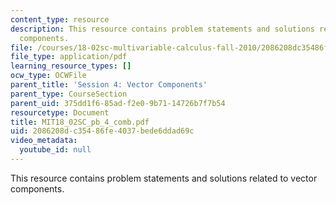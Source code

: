 ```yaml
---
content_type: resource
description: This resource contains problem statements and solutions related to vector
  components.
file: /courses/18-02sc-multivariable-calculus-fall-2010/2086208dc35486fe4037bede6ddad69c_MIT18_02SC_pb_4_comb.pdf
file_type: application/pdf
learning_resource_types: []
ocw_type: OCWFile
parent_title: 'Session 4: Vector Components'
parent_type: CourseSection
parent_uid: 375dd1f6-85ad-f2e0-9b71-14726b7f7b54
resourcetype: Document
title: MIT18_02SC_pb_4_comb.pdf
uid: 2086208d-c354-86fe-4037-bede6ddad69c
video_metadata:
  youtube_id: null
---
```

This resource contains problem statements and solutions related to vector components.

